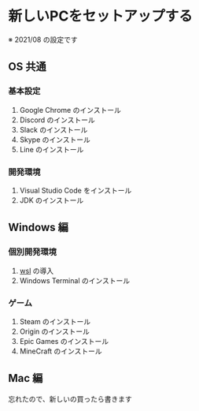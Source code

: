 # 新しいPCをセットアップする

※ 2021/08 の設定です

## OS 共通

### 基本設定

1. Google Chrome のインストール
1. Discord のインストール
1. Slack のインストール
1. Skype のインストール
1. Line のインストール

### 開発環境

1. Visual Studio Code をインストール
1. JDK のインストール

## Windows 編

### 個別開発環境

1. [wsl](./books/wsl_setup_worklist.md) の導入
1. Windows Terminal のインストール

### ゲーム

1. Steam のインストール
1. Origin のインストール
1. Epic Games のインストール
1. MineCraft のインストール

## Mac 編

忘れたので、新しいの買ったら書きます
